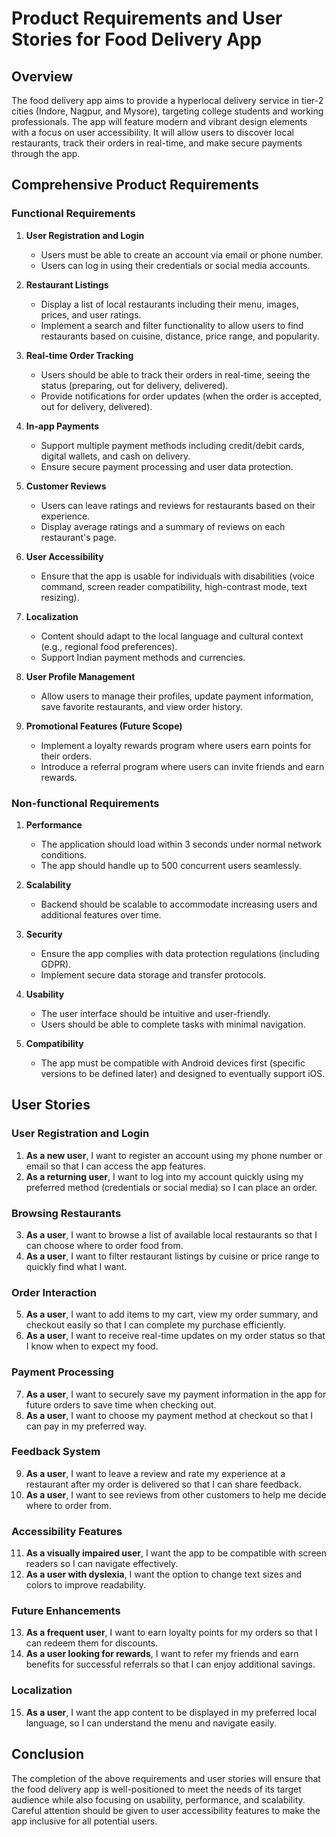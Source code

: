 # Product Requirements and User Stories for Food Delivery App

## Overview
The food delivery app aims to provide a hyperlocal delivery service in tier-2 cities (Indore, Nagpur, and Mysore), targeting college students and working professionals. The app will feature modern and vibrant design elements with a focus on user accessibility. It will allow users to discover local restaurants, track their orders in real-time, and make secure payments through the app.

## Comprehensive Product Requirements

### Functional Requirements

1. **User Registration and Login**
   - Users must be able to create an account via email or phone number.
   - Users can log in using their credentials or social media accounts.

2. **Restaurant Listings**
   - Display a list of local restaurants including their menu, images, prices, and user ratings.
   - Implement a search and filter functionality to allow users to find restaurants based on cuisine, distance, price range, and popularity.

3. **Real-time Order Tracking**
   - Users should be able to track their orders in real-time, seeing the status (preparing, out for delivery, delivered).
   - Provide notifications for order updates (when the order is accepted, out for delivery, delivered).

4. **In-app Payments**
   - Support multiple payment methods including credit/debit cards, digital wallets, and cash on delivery.
   - Ensure secure payment processing and user data protection.

5. **Customer Reviews**
   - Users can leave ratings and reviews for restaurants based on their experience.
   - Display average ratings and a summary of reviews on each restaurant's page.

6. **User Accessibility**
   - Ensure that the app is usable for individuals with disabilities (voice command, screen reader compatibility, high-contrast mode, text resizing).

7. **Localization**
   - Content should adapt to the local language and cultural context (e.g., regional food preferences).
   - Support Indian payment methods and currencies.

8. **User Profile Management**
   - Allow users to manage their profiles, update payment information, save favorite restaurants, and view order history.

9. **Promotional Features (Future Scope)**
   - Implement a loyalty rewards program where users earn points for their orders.
   - Introduce a referral program where users can invite friends and earn rewards.

### Non-functional Requirements

1. **Performance**
   - The application should load within 3 seconds under normal network conditions.
   - The app should handle up to 500 concurrent users seamlessly.

2. **Scalability**
   - Backend should be scalable to accommodate increasing users and additional features over time.

3. **Security**
   - Ensure the app complies with data protection regulations (including GDPR).
   - Implement secure data storage and transfer protocols.

4. **Usability**
   - The user interface should be intuitive and user-friendly.
   - Users should be able to complete tasks with minimal navigation.

5. **Compatibility**
   - The app must be compatible with Android devices first (specific versions to be defined later) and designed to eventually support iOS.

## User Stories

### User Registration and Login
1. **As a new user**, I want to register an account using my phone number or email so that I can access the app features.
2. **As a returning user**, I want to log into my account quickly using my preferred method (credentials or social media) so I can place an order.

### Browsing Restaurants
3. **As a user**, I want to browse a list of available local restaurants so that I can choose where to order food from.
4. **As a user**, I want to filter restaurant listings by cuisine or price range to quickly find what I want.

### Order Interaction
5. **As a user**, I want to add items to my cart, view my order summary, and checkout easily so that I can complete my purchase efficiently.
6. **As a user**, I want to receive real-time updates on my order status so that I know when to expect my food.

### Payment Processing
7. **As a user**, I want to securely save my payment information in the app for future orders to save time when checking out.
8. **As a user**, I want to choose my payment method at checkout so that I can pay in my preferred way.

### Feedback System
9. **As a user**, I want to leave a review and rate my experience at a restaurant after my order is delivered so that I can share feedback.
10. **As a user**, I want to see reviews from other customers to help me decide where to order from.

### Accessibility Features
11. **As a visually impaired user**, I want the app to be compatible with screen readers so I can navigate effectively.
12. **As a user with dyslexia**, I want the option to change text sizes and colors to improve readability.

### Future Enhancements
13. **As a frequent user**, I want to earn loyalty points for my orders so that I can redeem them for discounts.
14. **As a user looking for rewards**, I want to refer my friends and earn benefits for successful referrals so that I can enjoy additional savings. 

### Localization
15. **As a user**, I want the app content to be displayed in my preferred local language, so I can understand the menu and navigate easily.

## Conclusion
The completion of the above requirements and user stories will ensure that the food delivery app is well-positioned to meet the needs of its target audience while also focusing on usability, performance, and scalability. Careful attention should be given to user accessibility features to make the app inclusive for all potential users.